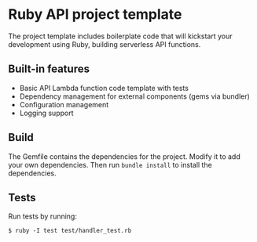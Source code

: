 # Ruby API project template

The project template includes boilerplate code that will kickstart your development using Ruby, building serverless API functions.

## Built-in features

* Basic API Lambda function code template with tests
* Dependency management for external components (gems via bundler)
* Configuration management
* Logging support

## Build

The Gemfile contains the dependencies for the project. Modify it to add your own dependencies. Then run `bundle install` to install the dependencies.

## Tests

Run tests by running:

```
$ ruby -I test test/handler_test.rb
```